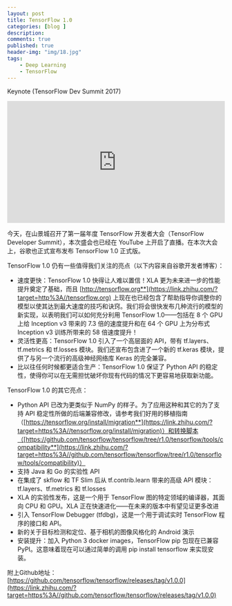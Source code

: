 ```yaml
---
layout: post
title: TensorFlow 1.0
categories: [blog ]
description:
comments: true
published: true
header-img: "img/18.jpg"
tags:
	- Deep Learning
	- TensorFlow
---
```


Keynote (TensorFlow Dev Summit 2017)



<div class="aspect-ratio">

<iframe width="560" height="315" src="https://www.youtube.com/embed/4n1AHvDvVvw" frameborder="0" allowfullscreen></iframe>

</div>



今天，在山景城召开了第一届年度 TensorFlow 开发者大会（TensorFlow Developer Summit），本次盛会也已经在 YouTube 上开启了直播。在本次大会上，谷歌也正式宣布发布 TensorFlow 1.0 正式版。



TensorFlow 1.0 仍有一些值得我们关注的亮点（以下内容来自谷歌开发者博客）：

- 速度更快：TensorFlow 1.0 快得让人难以置信！XLA 更为未来进一步的性能提升奠定了基础，而且 [http://tensorflow.org**](https://link.zhihu.com/?target=http%3A//tensorflow.org) 上现在也已经包含了帮助指导你调整你的模型以使其达到最大速度的技巧和诀窍。我们将会很快发布几种流行的模型的新实现，以表明我们可以如何充分利用 TensorFlow 1.0——包括在 8 个 GPU 上给 Inception v3 带来的 7.3 倍的速度提升和在 64 个 GPU 上为分布式 Inception v3 训练所带来的 58 倍速度提升！
- 灵活性更高：TensorFlow 1.0 引入了一个高层面的 API，带有 tf.layers、tf.metrics 和 tf.losses 模块。我们还宣布包含进了一个新的 tf.keras 模块，提供了与另一个流行的高级神经网络库 Keras 的完全兼容。
- 比以往任何时候都更适合生产：TensorFlow 1.0 保证了 Python API 的稳定性，使得你可以在无需担忧破坏你现有代码的情况下更容易地获取新功能。



TensorFlow 1.0 的其它亮点：

- Python API 已改为更类似于 NumPy 的样子。为了应用这种和其它的为了支持 API 稳定性所做的后端兼容修改，请参考我们好用的移植指南（[https://tensorflow.org/install/migration**](https://link.zhihu.com/?target=https%3A//tensorflow.org/install/migration)）和转换脚本（[https://github.com/tensorflow/tensorflow/tree/r1.0/tensorflow/tools/compatibility**](https://link.zhihu.com/?target=https%3A//github.com/tensorflow/tensorflow/tree/r1.0/tensorflow/tools/compatibility)）
- 支持 Java 和 Go 的实验性 API
- 在集成了 skflow 和 TF Slim 后从 tf.contrib.learn 带来的高级 API 模块：tf.layers、tf.metrics 和 tf.losses
- XLA 的实验性发布，这是一个用于 TensorFlow 图的特定领域的编译器，其面向 CPU 和 GPU。XLA 正在快速进化——在未来的版本中有望见证更多改进
- 引入 TensorFlow Debugger (tfdbg)，这是一个用于调试实时 TensorFlow 程序的接口和 API。
- 新的关于目标检测和定位、基于相机的图像风格化的 Android 演示
- 安装提升：加入 Python 3 docker images，TensorFlow pip 包现在已兼容 PyPI。这意味着现在可以通过简单的调用 pip install tensorflow 来实现安装。



附上Github地址：[https://github.com/tensorflow/tensorflow/releases/tag/v1.0.0](https://link.zhihu.com/?target=https%3A//github.com/tensorflow/tensorflow/releases/tag/v1.0.0)





<style>

.aspect-ratio {
  position: relative;
  width: 100%;
  height: 0;
  padding-bottom: 56%;
}

.aspect-ratio iframe {
  position: absolute;
  width: 100%;
  height: 100%;
  left: 0;
  top: 0;
}
</style>



